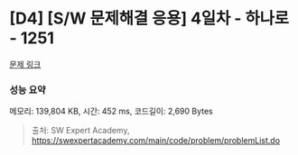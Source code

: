 # [D4] [S/W 문제해결 응용] 4일차 - 하나로 - 1251 

[문제 링크](https://swexpertacademy.com/main/code/problem/problemDetail.do?contestProbId=AV15StKqAQkCFAYD) 

### 성능 요약

메모리: 139,804 KB, 시간: 452 ms, 코드길이: 2,690 Bytes



> 출처: SW Expert Academy, https://swexpertacademy.com/main/code/problem/problemList.do